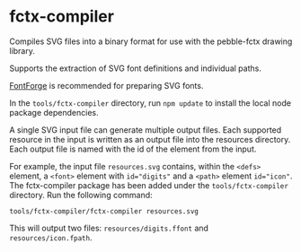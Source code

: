 # fctx-compiler

Compiles SVG files into a binary format for use with the pebble-fctx drawing library.

Supports the extraction of SVG font definitions and individual paths.

[FontForge](https://fontforge.github.io/en-US/) is recommended for preparing
SVG fonts.

In the `tools/fctx-compiler` directory, run `npm update` to install the local node
package dependencies.

A single SVG input file can generate multiple output files.  Each supported resource in the input is written as an output file into the resources directory.  Each output file is named with the id of the element from the input.

For example, the input file `resources.svg` contains, within the `<defs>`
element, a `<font>` element with `id="digits"` and a `<path>` element `id="icon"`.
The fctx-compiler package has been added under the `tools/fctx-compiler` directory.
Run the following command:

`tools/fctx-compiler/fctx-compiler resources.svg`

This will output two files: `resources/digits.ffont` and `resources/icon.fpath`.
